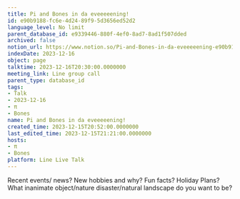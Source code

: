 ```yaml
---
title: Pi and Bones in da eveeeeening!
id: e90b9188-fc6e-4d24-89f9-5d3656ed52d2
language_level: No limit
parent_database_id: e9339446-880f-4ef0-8ad7-8ad1f507dded
archived: false
notion_url: https://www.notion.so/Pi-and-Bones-in-da-eveeeeening-e90b9188fc6e4d2489f95d3656ed52d2
indexDate: 2023-12-16
object: page
talktime: 2023-12-16T20:30:00.0000000
meeting_link: Line group call
parent_type: database_id
tags:
- Talk
- 2023-12-16
- π
- Bones
name: Pi and Bones in da eveeeeening!
created_time: 2023-12-15T20:52:00.0000000
last_edited_time: 2023-12-15T21:21:00.0000000
hosts:
- π
- Bones
platform: Line Live Talk
---
```



Recent events/ news?
New hobbies and why?
Fun facts? 
Holiday Plans?
What inanimate object/nature disaster/natural landscape do you want to be?























